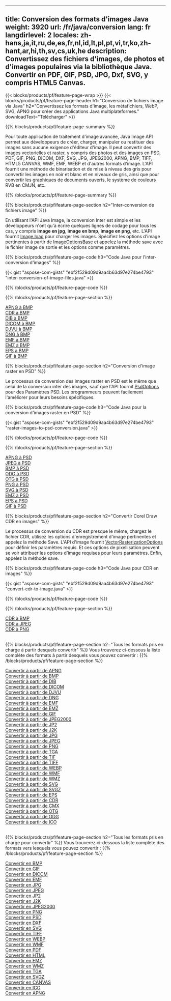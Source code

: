﻿
---
title: Conversion des formats d'images Java 
weight: 3920
url: /fr/java/conversion 
lang: fr
langdirlevel: 2
locales: zh-hans,ja,it,ru,de,es,fr,nl,id,lt,pl,pt,vi,tr,ko,zh-hant,ar,hi,th,sv,cs,uk,he
description: Convertissez des fichiers d'images, de photos et d'images populaires via la bibliothèque Java. Convertir en PDF, GIF, PSD, JPG, Dxf, SVG, y compris HTML5 Canvas.
---

{{< blocks/products/pf/feature-page-wrap >}}
{{< blocks/products/pf/feature-page-header h1="Conversion de fichiers image via Java" h2="Convertissez les formats d'image, les métafichiers, WebP, SVG, APNG pour créer des applications Java multiplateformes." downloadText="Télécharger" >}}

{{% blocks/products/pf/feature-page-summary %}}

Pour toute application de traitement d'image avancée, Java Image API permet aux développeurs de créer, charger, manipuler ou restituer des images sans aucune exigence d'éditeur d'image. Il peut convertir des images vectorielles et raster, y compris des photos et des images en PSD, PDF, GIF, PNG, DICOM, DXF, SVG, JPG, JPEG2000, APNG, BMP, TIFF, HTML5 CANVAS, WMF, EMF, WEBP et d'autres formats d'image. L'API fournit une méthode de binarisation et de mise à niveau des gris pour convertir les images en noir et blanc et en niveaux de gris, ainsi que pour convertir les graphiques de documents ouverts, le système de couleurs RVB en CMJN, etc.

{{% /blocks/products/pf/feature-page-summary  %}}

{{% blocks/products/pf/feature-page-section  h2="Inter-conversion de fichiers image" %}}

En utilisant l'API Java Image, la conversion Inter est simple et les développeurs n'ont qu'à écrire quelques lignes de codage pour tous les cas, y compris **image en jpg**, **image en bmp**, **image en png**, etc. L'API fournit [Image.load](https://apireference.aspose.com/imaging/java/com.aspose.imaging/Image#load-java.lang.String-) pour charger les images. Spécifiez les options d'image pertinentes à partir de [ImageOptionsBase](https://apireference.aspose.com/imaging/java/com.aspose.imaging/ImageOptionsBase) et appelez la méthode save avec le fichier image de sortie et les options comme paramètres.

{{% blocks/products/pf/feature-page-code h3="Code Java pour l'inter-conversion d'images" %}}

{{< gist "aspose-com-gists" "ebf2f529d09d9aa4b63d97e274be4793" "inter-conversion-of-image-files.java" >}}

{{% /blocks/products/pf/feature-page-code  %}}

{{% /blocks/products/pf/feature-page-section %}}

<div class="container-fluid productfamilypage bg-gray">
    <div class="convertypes bg-gray agp-content section">
        <div class="container">
		<div class="row other-converters">
		   <div class="col-md-2 other-converter remove-lp remove-rp">
		      <a href="/imaging/fr/java/conversion/apng-to-bmp/">APNG à BMP</a>
		   </div>
		   <div class="col-md-2 other-converter remove-lp remove-rp">
		      <a href="/imaging/fr/java/conversion/cdr-to-bmp/">CDR à BMP</a>
		   </div>
		   <div class="col-md-2 other-converter remove-lp remove-rp">
		      <a href="/imaging/fr/java/conversion/dib-to-bmp/">DIB à BMP</a>
		   </div>
		   <div class="col-md-2 other-converter remove-lp remove-rp">
		      <a href="/imaging/fr/java/conversion/dicom-to-bmp/">DICOM à BMP</a>
		   </div>
 		   <div class="col-md-2 other-converter remove-lp remove-rp">
		      <a href="/imaging/fr/java/conversion/djvu-to-bmp/">DJVU à BMP</a>
		   </div>
		   <div class="col-md-2 other-converter remove-lp remove-rp">
		      <a href="/imaging/fr/java/conversion/dng-to-bmp/">DNG à BMP</a>
		   </div>
		   <div class="col-md-2 other-converter remove-lp remove-rp">
		      <a href="/imaging/fr/java/conversion/emf-to-bmp/">EMF à BMP</a>
		   </div>
		   <div class="col-md-2 other-converter remove-lp remove-rp">
		      <a href="/imaging/fr/java/conversion/emz-to-bmp/">EMZ à BMP</a>
		   </div>
		   <div class="col-md-2 other-converter remove-lp remove-rp">
		      <a href="/imaging/fr/java/conversion/eps-to-bmp/">EPS à BMP</a>
		   </div>
		   <div class="col-md-2 other-converter remove-lp remove-rp">
		      <a href="/imaging/fr/java/conversion/gif-to-bmp/">GIF à BMP</a>
		   </div>
		</div>
	</div>
    </div>
</div>

{{% blocks/products/pf/feature-page-section  h2="Conversion d'image raster en PSD" %}}

Le processus de conversion des images raster en PSD est le même que celui de la conversion inter des images, sauf que l'API fournit [PsdOptions](https://apireference.aspose.com/imaging/java/com.aspose.imaging.imageoptions/PsdOptions) pour des Paramètres PSD. Les programmeurs peuvent facilement l'améliorer pour leurs besoins spécifiques.

{{% blocks/products/pf/feature-page-code h3="Code Java pour la conversion d'images raster en PSD" %}}

{{< gist "aspose-com-gists" "ebf2f529d09d9aa4b63d97e274be4793" "raster-images-to-psd-conversion.java" >}}

{{% /blocks/products/pf/feature-page-code  %}}

{{% /blocks/products/pf/feature-page-section %}}

<div class="container-fluid productfamilypage bg-gray">
    <div class="convertypes bg-gray agp-content section">
        <div class="container">
		<div class="row other-converters">
		   <div class="col-md-2 other-converter remove-lp remove-rp">
		      <a href="/imaging/fr/java/conversion/apng-to-PSD/">APNG à PSD</a>
		   </div>
		   <div class="col-md-2 other-converter remove-lp remove-rp">
		      <a href="/imaging/fr/java/conversion/jpeg-to-PSD/">JPEG à PSD</a>
		   </div>
		   <div class="col-md-2 other-converter remove-lp remove-rp">
		      <a href="/imaging/fr/java/conversion/bmp-to-PSD/">BMP à PSD</a>
		   </div>
		   <div class="col-md-2 other-converter remove-lp remove-rp">
		      <a href="/imaging/fr/java/conversion/odg-to-PSD/">ODG à PSD</a>
		   </div>
 		   <div class="col-md-2 other-converter remove-lp remove-rp">
		      <a href="/imaging/fr/java/conversion/otg-to-PSD/">OTG à PSD</a>
		   </div>
		   <div class="col-md-2 other-converter remove-lp remove-rp">
		      <a href="/imaging/fr/java/conversion/png-to-PSD/">PNG à PSD</a>
		   </div>
		   <div class="col-md-2 other-converter remove-lp remove-rp">
		      <a href="/imaging/fr/java/conversion/svg-to-PSD/">SVG à PSD</a>
		   </div>
		   <div class="col-md-2 other-converter remove-lp remove-rp">
		      <a href="/imaging/fr/java/conversion/emz-to-PSD/">EMZ à PSD</a>
		   </div>
		   <div class="col-md-2 other-converter remove-lp remove-rp">
		      <a href="/imaging/fr/java/conversion/eps-to-PSD/">EPS à PSD</a>
		   </div>
		   <div class="col-md-2 other-converter remove-lp remove-rp">
		      <a href="/imaging/fr/java/conversion/gif-to-PSD/">GIF à PSD</a>
		   </div>
		</div>
	</div>
    </div>
</div>

{{% blocks/products/pf/feature-page-section  h2="Convertir Corel Draw CDR en images" %}}

Le processus de conversion du CDR est presque le même, chargez le fichier CDR, utilisez les options d'enregistrement d'image pertinentes et appelez la méthode Save. L'API d'image fournit [VectorRasterizationOptions](https://apireference.aspose.com/imaging/java/com.aspose.imaging.imageoptions/vectorrasterizationoptions) pour définir les paramètres requis. Et ces options de pixellisation peuvent se voir attribuer les options d'image requises pour leurs paramètres. Enfin, appelez la méthode save. 

{{% blocks/products/pf/feature-page-code h3="Code Java pour CDR en images" %}}

{{< gist "aspose-com-gists" "ebf2f529d09d9aa4b63d97e274be4793" "convert-cdr-to-image.java" >}}

{{% /blocks/products/pf/feature-page-code  %}}

{{% /blocks/products/pf/feature-page-section %}}

<div class="container-fluid productfamilypage bg-gray">
    <div class="convertypes bg-gray agp-content section">
        <div class="container">
		<div class="row other-converters">
		   <div class="col-md-2 other-converter remove-lp remove-rp">
		      <a href="/imaging/fr/java/conversion/CDR-to-bmp/">CDR à BMP</a>
		   </div>
		   <div class="col-md-2 other-converter remove-lp remove-rp">
		      <a href="/imaging/fr/java/conversion/CDR-to-jpeg/">CDR à JPEG</a>
		   </div>
		   <div class="col-md-2 other-converter remove-lp remove-rp">
		      <a href="/imaging/fr/java/conversion/CDR-to-png/">CDR à PNG</a>
		   </div>		   
		</div>
	</div>
    </div>
</div>
<br/>

{{% blocks/products/pf/feature-page-section  h2="Tous les formats pris en charge à partir desquels convertir" %}}
Vous trouverez ci-dessous la liste complète des formats à partir desquels vous pouvez convertir :
{{% /blocks/products/pf/feature-page-section %}}
<div class="container-fluid productfamilypage bg-gray">
    <div class="convertypes bg-gray agp-content section">
        <div class="container">
		<div class="row other-converters">
		    <div class='col-md-2 other-converter remove-lp remove-rp'><a href="/imaging/fr/java/conversion/from/apng" >Convertir à partir de APNG</a></div>
<div class='col-md-2 other-converter remove-lp remove-rp'><a href="/imaging/fr/java/conversion/from/bmp" >Convertir à partir de BMP</a></div>
<div class='col-md-2 other-converter remove-lp remove-rp'><a href="/imaging/fr/java/conversion/from/dib" >Convertir à partir de DIB</a></div>
<div class='col-md-2 other-converter remove-lp remove-rp'><a href="/imaging/fr/java/conversion/from/dicom" >Convertir à partir de DICOM</a></div>
<div class='col-md-2 other-converter remove-lp remove-rp'><a href="/imaging/fr/java/conversion/from/djvu" >Convertir à partir de DJVU</a></div>
<div class='col-md-2 other-converter remove-lp remove-rp'><a href="/imaging/fr/java/conversion/from/dng" >Convertir à partir de DNG</a></div>
<div class='col-md-2 other-converter remove-lp remove-rp'><a href="/imaging/fr/java/conversion/from/emf" >Convertir à partir de EMF</a></div>
<div class='col-md-2 other-converter remove-lp remove-rp'><a href="/imaging/fr/java/conversion/from/emz" >Convertir à partir de EMZ</a></div>
<div class='col-md-2 other-converter remove-lp remove-rp'><a href="/imaging/fr/java/conversion/from/gif" >Convertir à partir de GIF</a></div>
<div class='col-md-2 other-converter remove-lp remove-rp'><a href="/imaging/fr/java/conversion/from/jpeg2000" >Convertir à partir de JPEG2000</a></div>
<div class='col-md-2 other-converter remove-lp remove-rp'><a href="/imaging/fr/java/conversion/from/jp2" >Convertir à partir de JP2</a></div>
<div class='col-md-2 other-converter remove-lp remove-rp'><a href="/imaging/fr/java/conversion/from/j2k" >Convertir à partir de J2K</a></div>
<div class='col-md-2 other-converter remove-lp remove-rp'><a href="/imaging/fr/java/conversion/from/jpg" >Convertir à partir de JPG</a></div>
<div class='col-md-2 other-converter remove-lp remove-rp'><a href="/imaging/fr/java/conversion/from/jpeg" >Convertir à partir de JPEG</a></div>
<div class='col-md-2 other-converter remove-lp remove-rp'><a href="/imaging/fr/java/conversion/from/png" >Convertir à partir de PNG</a></div>
<div class='col-md-2 other-converter remove-lp remove-rp'><a href="/imaging/fr/java/conversion/from/tga" >Convertir à partir de TGA</a></div>
<div class='col-md-2 other-converter remove-lp remove-rp'><a href="/imaging/fr/java/conversion/from/tif" >Convertir à partir de TIF</a></div>
<div class='col-md-2 other-converter remove-lp remove-rp'><a href="/imaging/fr/java/conversion/from/tiff" >Convertir à partir de TIFF</a></div>
<div class='col-md-2 other-converter remove-lp remove-rp'><a href="/imaging/fr/java/conversion/from/webp" >Convertir à partir de WEBP</a></div>
<div class='col-md-2 other-converter remove-lp remove-rp'><a href="/imaging/fr/java/conversion/from/wmf" >Convertir à partir de WMF</a></div>
<div class='col-md-2 other-converter remove-lp remove-rp'><a href="/imaging/fr/java/conversion/from/wmz" >Convertir à partir de WMZ</a></div>
<div class='col-md-2 other-converter remove-lp remove-rp'><a href="/imaging/fr/java/conversion/from/svg" >Convertir à partir de SVG</a></div>
<div class='col-md-2 other-converter remove-lp remove-rp'><a href="/imaging/fr/java/conversion/from/svgz" >Convertir à partir de SVGZ</a></div>
<div class='col-md-2 other-converter remove-lp remove-rp'><a href="/imaging/fr/java/conversion/from/eps" >Convertir à partir de EPS</a></div>
<div class='col-md-2 other-converter remove-lp remove-rp'><a href="/imaging/fr/java/conversion/from/cdr" >Convertir à partir de CDR</a></div>
<div class='col-md-2 other-converter remove-lp remove-rp'><a href="/imaging/fr/java/conversion/from/cmx" >Convertir à partir de CMX</a></div>
<div class='col-md-2 other-converter remove-lp remove-rp'><a href="/imaging/fr/java/conversion/from/otg" >Convertir à partir de OTG</a></div>
<div class='col-md-2 other-converter remove-lp remove-rp'><a href="/imaging/fr/java/conversion/from/odg" >Convertir à partir de ODG</a></div>
<div class='col-md-2 other-converter remove-lp remove-rp'><a href="/imaging/fr/java/conversion/from/ico" >Convertir à partir de ICO</a></div>
                </div>
        </div>
    </div>
</div>
<br/>

{{% blocks/products/pf/feature-page-section  h2="Tous les formats pris en charge pour convertir" %}}
Vous trouverez ci-dessous la liste complète des formats vers lesquels vous pouvez convertir :
{{% /blocks/products/pf/feature-page-section %}}
<div class="container-fluid productfamilypage bg-gray">
    <div class="convertypes bg-gray agp-content section">
        <div class="container">
		<div class="row other-converters">
		    <div class='col-md-2 other-converter remove-lp remove-rp'><a href="/imaging/fr/java/conversion/to/bmp" >Convertir en BMP</a></div>
<div class='col-md-2 other-converter remove-lp remove-rp'><a href="/imaging/fr/java/conversion/to/gif" >Convertir en GIF</a></div>
<div class='col-md-2 other-converter remove-lp remove-rp'><a href="/imaging/fr/java/conversion/to/dicom" >Convertir en DICOM</a></div>
<div class='col-md-2 other-converter remove-lp remove-rp'><a href="/imaging/fr/java/conversion/to/emf" >Convertir en EMF</a></div>
<div class='col-md-2 other-converter remove-lp remove-rp'><a href="/imaging/fr/java/conversion/to/jpg" >Convertir en JPG</a></div>
<div class='col-md-2 other-converter remove-lp remove-rp'><a href="/imaging/fr/java/conversion/to/jpeg" >Convertir en JPEG</a></div>
<div class='col-md-2 other-converter remove-lp remove-rp'><a href="/imaging/fr/java/conversion/to/jp2" >Convertir en JP2</a></div>
<div class='col-md-2 other-converter remove-lp remove-rp'><a href="/imaging/fr/java/conversion/to/j2k" >Convertir en J2K</a></div>
<div class='col-md-2 other-converter remove-lp remove-rp'><a href="/imaging/fr/java/conversion/to/jpeg2000" >Convertir en JPEG2000</a></div>
<div class='col-md-2 other-converter remove-lp remove-rp'><a href="/imaging/fr/java/conversion/to/png" >Convertir en PNG</a></div>
<div class='col-md-2 other-converter remove-lp remove-rp'><a href="/imaging/fr/java/conversion/to/psd" >Convertir en PSD</a></div>
<div class='col-md-2 other-converter remove-lp remove-rp'><a href="/imaging/fr/java/conversion/to/dxf" >Convertir en DXF</a></div>
<div class='col-md-2 other-converter remove-lp remove-rp'><a href="/imaging/fr/java/conversion/to/svg" >Convertir en SVG</a></div>
<div class='col-md-2 other-converter remove-lp remove-rp'><a href="/imaging/fr/java/conversion/to/tiff" >Convertir en TIFF</a></div>
<div class='col-md-2 other-converter remove-lp remove-rp'><a href="/imaging/fr/java/conversion/to/webp" >Convertir en WEBP</a></div>
<div class='col-md-2 other-converter remove-lp remove-rp'><a href="/imaging/fr/java/conversion/to/wmf" >Convertir en WMF</a></div>
<div class='col-md-2 other-converter remove-lp remove-rp'><a href="/imaging/fr/java/conversion/to/pdf" >Convertir en PDF</a></div>
<div class='col-md-2 other-converter remove-lp remove-rp'><a href="/imaging/fr/java/conversion/to/html" >Convertir en HTML</a></div>
<div class='col-md-2 other-converter remove-lp remove-rp'><a href="/imaging/fr/java/conversion/to/emz" >Convertir en EMZ</a></div>
<div class='col-md-2 other-converter remove-lp remove-rp'><a href="/imaging/fr/java/conversion/to/wmz" >Convertir en WMZ</a></div>
<div class='col-md-2 other-converter remove-lp remove-rp'><a href="/imaging/fr/java/conversion/to/tga" >Convertir en TGA</a></div>
<div class='col-md-2 other-converter remove-lp remove-rp'><a href="/imaging/fr/java/conversion/to/svgz" >Convertir en SVGZ</a></div>
<div class='col-md-2 other-converter remove-lp remove-rp'><a href="/imaging/fr/java/conversion/to/canvas" >Convertir en CANVAS</a></div>
<div class='col-md-2 other-converter remove-lp remove-rp'><a href="/imaging/fr/java/conversion/to/ico" >Convertir en ICO</a></div>
<div class='col-md-2 other-converter remove-lp remove-rp'><a href="/imaging/fr/java/conversion/to/apng" >Convertir en APNG</a></div>
                </div>
        </div>
    </div>
</div>
<br/>

